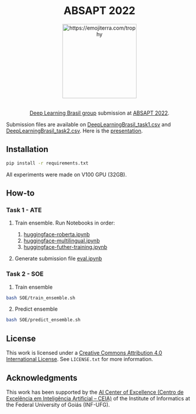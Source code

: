 <br />
<div align="center">
    <h1 align="center">ABSAPT 2022</h1>
    <img src="https://images.emojiterra.com/twitter/v14.0/512px/1f3c6.png" alt="https://emojiterra.com/trophy" width="200">
  
  <br />

  <br />
  
  [Deep Learning Brasil group](https://www.linkedin.com/company/inteligencia-artificial-deep-learning-brasil) submission at [ABSAPT 2022](https://sites.google.com/inf.ufpel.edu.br/absapt2022/).
</div>


Submission files are available on [DeepLearningBrasil_task1.csv](DeepLearningBrasil_task1.csv) and [DeepLearningBrasil_task2.csv](DeepLearningBrasil_task2.csv). Here is the [presentation](presentation.pdf).
## Installation

```bash
pip install -r requirements.txt
```
All experiments were made on V100 GPU (32GB).


## How-to
### Task 1 - ATE

1. Train ensemble. Run Notebooks in order:
   1. [huggingface-roberta.ipynb](ATE/huggingface-roberta.ipynb)
   2. [huggingface-multilingual.ipynb](ATE/huggingface-multilingual.ipynb)
   3. [huggingface-futher-training.ipynb](ATE/huggingface-futher-training.ipynb)

2. Generate submission file
[eval.ipynb](ATE/eval.ipynb)

### Task 2 - SOE

1. Train ensemble

```bash
bash SOE/train_ensemble.sh
```

2. Predict ensemble

```bash
bash SOE/predict_ensemble.sh
```

## License

This work is licensed under a [Creative Commons Attribution 4.0 International License](https://creativecommons.org/licenses/by-sa/4.0/). See `LICENSE.txt` for more information.

## Acknowledgments

This work has been supported by the [AI Center of Excellence (Centro de Excelência em Inteligência Artificial – CEIA)](https://www.linkedin.com/company/inteligencia-artificial-deep-learning-brasil) of the Institute of Informatics at the Federal University of Goiás (INF-UFG).

